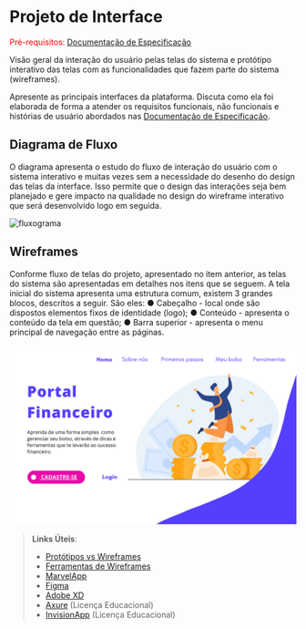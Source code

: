 
# Projeto de Interface

<span style="color:red">Pré-requisitos: <a href="2-Especificação do Projeto.md"> Documentação de Especificação</a></span>

Visão geral da interação do usuário pelas telas do sistema e protótipo interativo das telas com as funcionalidades que fazem parte do sistema (wireframes).

 Apresente as principais interfaces da plataforma. Discuta como ela foi elaborada de forma a atender os requisitos funcionais, não funcionais e histórias de usuário abordados nas <a href="2-Especificação do Projeto.md"> Documentação de Especificação</a>.

## Diagrama de Fluxo

O diagrama apresenta o estudo do fluxo de interação do usuário com o sistema interativo e  muitas vezes sem a necessidade do desenho do design das telas da interface. Isso permite que o design das interações seja bem planejado e gere impacto na qualidade no design do wireframe interativo que será desenvolvido logo em seguida.


![fluxograma](https://github.com/ICEI-PUC-Minas-PMV-ADS/pmv-ads-2023-2-e2-proj-int-t9-pmv-ads-2023-2-e2-portal-financeiro/assets/103788266/c99a4065-d2ed-4260-9740-d2abbedb700d)


## Wireframes

Conforme fluxo de telas do projeto, apresentado no item anterior, as telas do sistema são apresentadas em detalhes nos itens que se seguem. A tela inicial do sistema apresenta uma estrutura comum, existem 3 grandes blocos, descritos a seguir. São eles: ● Cabeçalho - local onde são dispostos elementos fixos de identidade (logo); ● Conteúdo - apresenta o conteúdo da tela em questão; ● Barra superior - apresenta o menu principal de navegação entre as páginas.

![wireframe1](https://github.com/ICEI-PUC-Minas-PMV-ADS/pmv-ads-2023-2-e2-proj-int-t9-pmv-ads-2023-2-e2-portal-financeiro/blob/main/docs/img/wireframe1.png)
 
> **Links Úteis**:
> - [Protótipos vs Wireframes](https://www.nngroup.com/videos/prototypes-vs-wireframes-ux-projects/)
> - [Ferramentas de Wireframes](https://rockcontent.com/blog/wireframes/)
> - [MarvelApp](https://marvelapp.com/developers/documentation/tutorials/)
> - [Figma](https://www.figma.com/)
> - [Adobe XD](https://www.adobe.com/br/products/xd.html#scroll)
> - [Axure](https://www.axure.com/edu) (Licença Educacional)
> - [InvisionApp](https://www.invisionapp.com/) (Licença Educacional)
